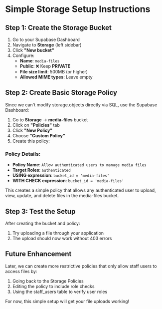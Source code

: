 # Simple Storage Setup Instructions

## Step 1: Create the Storage Bucket

1. Go to your Supabase Dashboard
2. Navigate to **Storage** (left sidebar)
3. Click **"New bucket"**
4. Configure:
   - **Name**: `media-files`
   - **Public**: ❌ Keep **PRIVATE**
   - **File size limit**: 500MB (or higher)
   - **Allowed MIME types**: Leave empty

## Step 2: Create Basic Storage Policy

Since we can't modify storage.objects directly via SQL, use the Supabase Dashboard:

1. Go to **Storage** → **media-files** bucket
2. Click on **"Policies"** tab
3. Click **"New Policy"**
4. Choose **"Custom Policy"**
5. Create this policy:

### Policy Details:
- **Policy Name**: `Allow authenticated users to manage media files`
- **Target Roles**: `authenticated`
- **USING expression**: `bucket_id = 'media-files'`
- **WITH CHECK expression**: `bucket_id = 'media-files'`

This creates a simple policy that allows any authenticated user to upload, view, update, and delete files in the media-files bucket.

## Step 3: Test the Setup

After creating the bucket and policy:
1. Try uploading a file through your application
2. The upload should now work without 403 errors

## Future Enhancement

Later, we can create more restrictive policies that only allow staff users to access files by:
1. Going back to the Storage Policies
2. Editing the policy to include role checks
3. Using the staff_users table to verify user roles

For now, this simple setup will get your file uploads working!
